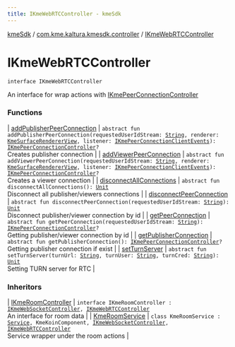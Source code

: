 ```yaml
---
title: IKmeWebRTCController - kmeSdk
---
```


[kmeSdk](../../index.html) / [com.kme.kaltura.kmesdk.controller](../index.html) / [IKmeWebRTCController](./index.html)

# IKmeWebRTCController

`interface IKmeWebRTCController`

An interface for wrap actions with [IKmePeerConnectionController](../-i-kme-peer-connection-controller/index.html)

### Functions

| [addPublisherPeerConnection](add-publisher-peer-connection.html) | `abstract fun addPublisherPeerConnection(requestedUserIdStream: `[`String`](https://kotlinlang.org/api/latest/jvm/stdlib/kotlin/-string/index.html)`, renderer: `[`KmeSurfaceRendererView`](../../com.kme.kaltura.kmesdk.webrtc.view/-kme-surface-renderer-view/index.html)`, listener: `[`IKmePeerConnectionClientEvents`](../../com.kme.kaltura.kmesdk.webrtc.peerconnection/-i-kme-peer-connection-client-events/index.html)`): `[`IKmePeerConnectionController`](../-i-kme-peer-connection-controller/index.html)`?`<br>Creates publisher connection |
| [addViewerPeerConnection](add-viewer-peer-connection.html) | `abstract fun addViewerPeerConnection(requestedUserIdStream: `[`String`](https://kotlinlang.org/api/latest/jvm/stdlib/kotlin/-string/index.html)`, renderer: `[`KmeSurfaceRendererView`](../../com.kme.kaltura.kmesdk.webrtc.view/-kme-surface-renderer-view/index.html)`, listener: `[`IKmePeerConnectionClientEvents`](../../com.kme.kaltura.kmesdk.webrtc.peerconnection/-i-kme-peer-connection-client-events/index.html)`): `[`IKmePeerConnectionController`](../-i-kme-peer-connection-controller/index.html)`?`<br>Creates a viewer connection |
| [disconnectAllConnections](disconnect-all-connections.html) | `abstract fun disconnectAllConnections(): `[`Unit`](https://kotlinlang.org/api/latest/jvm/stdlib/kotlin/-unit/index.html)<br>Disconnect all publisher/viewers connections |
| [disconnectPeerConnection](disconnect-peer-connection.html) | `abstract fun disconnectPeerConnection(requestedUserIdStream: `[`String`](https://kotlinlang.org/api/latest/jvm/stdlib/kotlin/-string/index.html)`): `[`Unit`](https://kotlinlang.org/api/latest/jvm/stdlib/kotlin/-unit/index.html)<br>Disconnect publisher/viewer connection by id |
| [getPeerConnection](get-peer-connection.html) | `abstract fun getPeerConnection(requestedUserIdStream: `[`String`](https://kotlinlang.org/api/latest/jvm/stdlib/kotlin/-string/index.html)`): `[`IKmePeerConnectionController`](../-i-kme-peer-connection-controller/index.html)`?`<br>Getting publisher/viewer connection by id |
| [getPublisherConnection](get-publisher-connection.html) | `abstract fun getPublisherConnection(): `[`IKmePeerConnectionController`](../-i-kme-peer-connection-controller/index.html)`?`<br>Getting publisher connection if exist |
| [setTurnServer](set-turn-server.html) | `abstract fun setTurnServer(turnUrl: `[`String`](https://kotlinlang.org/api/latest/jvm/stdlib/kotlin/-string/index.html)`, turnUser: `[`String`](https://kotlinlang.org/api/latest/jvm/stdlib/kotlin/-string/index.html)`, turnCred: `[`String`](https://kotlinlang.org/api/latest/jvm/stdlib/kotlin/-string/index.html)`): `[`Unit`](https://kotlinlang.org/api/latest/jvm/stdlib/kotlin/-unit/index.html)<br>Setting TURN server for RTC |

### Inheritors

| [IKmeRoomController](../-i-kme-room-controller/index.html) | `interface IKmeRoomController : `[`IKmeWebSocketController`](../-i-kme-web-socket-controller/index.html)`, `[`IKmeWebRTCController`](./index.html)<br>An interface for room data |
| [KmeRoomService](../../com.kme.kaltura.kmesdk.service/-kme-room-service/index.html) | `class KmeRoomService : `[`Service`](https://developer.android.com/reference/android/app/Service.html)`, KmeKoinComponent, `[`IKmeWebSocketController`](../-i-kme-web-socket-controller/index.html)`, `[`IKmeWebRTCController`](./index.html)<br>Service wrapper under the room actions |

